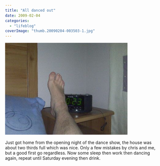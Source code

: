 ```yaml
---
title: "All danced out"
date: 2009-02-04
categories: 
  - "lifeblog"
coverImage: "thumb.20090204-003503-1.jpg"
---
```


[![](images/thumb.20090204-003503-1.jpg)](http://www.davelodwig.co.uk/wp-content/photos/20090204-003503-1.jpg)

Just got home from the opening night of the dance show, the house was about two thirds full which was nice. Only a few mistakes by chris and me, but a good first go regardless. Now some sleep then work then dancing again, repeat until Saturday evening then drink.
